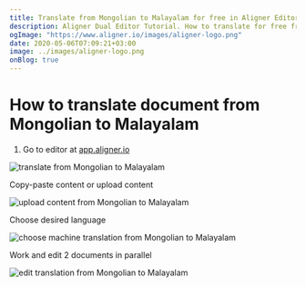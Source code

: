 ```yaml
---
title: Translate from Mongolian to Malayalam for free in Aligner Editor
description: Aligner Dual Editor Tutorial. How to translate for free from Mongolian to Malayalam. Aligner is multilingual document management platform. 
ogImage: "https://www.aligner.io/images/aligner-logo.png"
date: 2020-05-06T07:09:21+03:00
image: ../images/aligner-logo.png
onBlog: true
---
```


# How to translate document from Mongolian to Malayalam

1. Go to editor at [app.aligner.io](https://app.aligner.io "Aligner App web page")

![translate from Mongolian to Malayalam](../aligner-blank-editor.png "translate from Mongolian to Malayalam")

Copy-paste content or upload content

![upload content from Mongolian to Malayalam](../aligner-uploaded-document.png "upload content from Mongolian to Malayalam")

Choose desired language

![choose machine translation from Mongolian to Malayalam](../aligner-language-dropdown.png "choose machine translation from Mongolian to Malayalam")

Work and edit 2 documents in parallel

![edit translation from Mongolian to Malayalam](../aligner-double-sitded-editor.png "edit translation from Mongolian to Malayalam")

